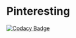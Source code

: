 # Pinteresting
[![Codacy Badge](https://api.codacy.com/project/badge/Grade/0b607515112949d4942e7439973fc39a)](https://www.codacy.com/app/elainaRenee/Pinteresting?utm_source=github.com&utm_medium=referral&utm_content=elainaRenee/Pinteresting&utm_campaign=badger)